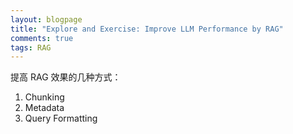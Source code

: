 ```yaml
---
layout: blogpage
title: "Explore and Exercise: Improve LLM Performance by RAG"
comments: true
tags: RAG
---
```


提高 RAG 效果的几种方式：

1. Chunking
2. Metadata
3. Query Formatting
